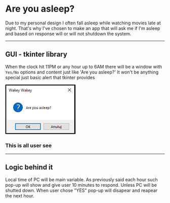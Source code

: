 # Are you asleep?

Due to my personal design I often fall asleep while watching movies late at night. That's why I've chosen to make an app that will ask me if I'm asleep and based on response will or will not shutdown the system.

---

## GUI - tkinter library

When the clock hit 11PM or any hour up to 6AM there will be a window with ```Yes/No``` options and content just like 'Are you asleep?' It won't be anything special just basic alert that tkinter provides

![window_pop-up](/md-images/window.png)
### This is all user see

---

## Logic behind it

Local time of PC will be main variable. As previously said each hour such pop-up will show and give user 10 minutes to respond. Unless PC will be shutted down. When user chose "YES" pop-up will disapear and reapear the next hour.